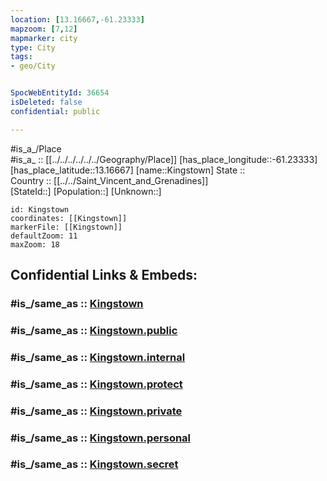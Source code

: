 ```yaml
---
location: [13.16667,-61.23333] 
mapzoom: [7,12] 
mapmarker: city 
type: City
tags:
- geo/City


SpocWebEntityId: 36654
isDeleted: false
confidential: public

---
```

#is_a_/Place  
#is_a_ :: [[../../../../../../Geography/Place]] 
[has_place_longitude::-61.23333] 
[has_place_latitude::13.16667] 
[name::Kingstown] 
State ::  
Country :: [[../../Saint_Vincent_and_Grenadines]]  
[StateId::] 
[Population::] 
[Unknown::] 


```leaflet
id: Kingstown
coordinates: [[Kingstown]] 
markerFile: [[Kingstown]] 
defaultZoom: 11 
maxZoom: 18
```


## Confidential Links & Embeds: 

### #is_/same_as :: [Kingstown](/_Standards/Earth/Continent/America~Caribbean/Saint_Vincent_and_Grenadines/Counties/Saint_George/City/Kingstown.md) 

### #is_/same_as :: [Kingstown.public](/_public/Earth/Continent/America~Caribbean/Saint_Vincent_and_Grenadines/Counties/Saint_George/City/Kingstown.public.md) 

### #is_/same_as :: [Kingstown.internal](/_internal/Earth/Continent/America~Caribbean/Saint_Vincent_and_Grenadines/Counties/Saint_George/City/Kingstown.internal.md) 

### #is_/same_as :: [Kingstown.protect](/_protect/Earth/Continent/America~Caribbean/Saint_Vincent_and_Grenadines/Counties/Saint_George/City/Kingstown.protect.md) 

### #is_/same_as :: [Kingstown.private](/_private/Earth/Continent/America~Caribbean/Saint_Vincent_and_Grenadines/Counties/Saint_George/City/Kingstown.private.md) 

### #is_/same_as :: [Kingstown.personal](/_personal/Earth/Continent/America~Caribbean/Saint_Vincent_and_Grenadines/Counties/Saint_George/City/Kingstown.personal.md) 

### #is_/same_as :: [Kingstown.secret](/_secret/Earth/Continent/America~Caribbean/Saint_Vincent_and_Grenadines/Counties/Saint_George/City/Kingstown.secret.md)

